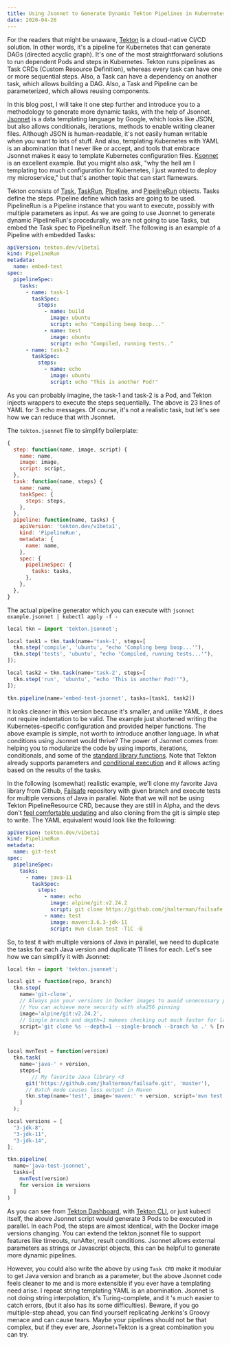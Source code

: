 ```yaml
---
title: Using Jsonnet to Generate Dynamic Tekton Pipelines in Kubernetes
date: 2020-04-26
--- 
```


For the readers that might be unaware, [Tekton](https://github.com/tektoncd/pipeline) is a cloud-native CI/CD solution. In other words, it's a pipeline for Kubernetes that can generate DAGs (directed acyclic graph). It's one of the most straightforward solutions to run dependent Pods and steps in Kubernetes. Tekton runs pipelines as Task CRDs (Custom Resource Definition), whereas every task can have one or more sequential steps. Also, a Task can have a dependency on another task, which allows building a DAG. Also, a Task and Pipeline can be parameterized, which allows reusing components.

In this blog post, I will take it one step further and introduce you to a methodology to generate more dynamic tasks, with the help of Jsonnet. [Jsonnet](https://jsonnet.org/) is a data templating language by Google, which looks like JSON, but also allows conditionals, iterations, methods to enable writing cleaner files. Although JSON is human-readable, it's not easily human writable when you want to lots of stuff. And also, templating Kubernetes with YAML is an abomination that I never like or accept, and tools that embrace Jsonnet makes it easy to template Kubernetes configuration files. [Ksonnet](https://github.com/ksonnet/ksonnet) is an excellent example. But you might also ask, "why the hell am I templating too much configuration for Kubernetes, I just wanted to deploy my microservice," but that's another topic that can start flamewars.

Tekton consists of [Task](https://github.com/tektoncd/pipeline/blob/master/docs/tasks.md), [TaskRun](https://github.com/tektoncd/pipeline/blob/master/docs/taskruns.md), [Pipeline](https://github.com/tektoncd/pipeline/blob/master/docs/pipelines.md), and [PipelineRun](https://github.com/tektoncd/pipeline/blob/master/docs/pipelineruns.md) objects. Tasks define the steps. Pipeline define which tasks are going to be used. PipelineRun is a Pipeline instance that you want to execute, possibly with multiple parameters as input. As we are going to use Jsonnet to generate dynamic PipelineRun's procedurally, we are not going to use Tasks, but embed the Task spec to PipelineRun itself. The following is an example of a Pipeline with embedded Tasks:

```yaml
apiVersion: tekton.dev/v1beta1
kind: PipelineRun
metadata:
  name: embed-test
spec:
  pipelineSpec:
    tasks:
      - name: task-1
        taskSpec:
          steps:
            - name: build
              image: ubuntu
              script: echo "Compiling beep boop..."
            - name: test
              image: ubuntu
              script: echo "Compiled, running tests.."
      - name: task-2
        taskSpec:
          steps:
            - name: echo
              image: ubuntu
              script: echo "This is another Pod!"                
```

As you can probably imagine, the task-1 and task-2 is a Pod, and Tekton injects wrappers to execute the steps sequentially. The above is 23 lines of YAML for 3 echo messages. Of course, it's not a realistic task, but let's see how we can reduce that with Jsonnet.

The `tekton.jsonnet` file to simplify boilerplate:

```javascript
{
  step: function(name, image, script) {
    name: name,
    image: image,
    script: script,
  },
  task: function(name, steps) {
    name: name,
    taskSpec: {
      steps: steps,
    },
  },
  pipeline: function(name, tasks) {
    apiVersion: 'tekton.dev/v1beta1',
    kind: 'PipelineRun',
    metadata: {
      name: name,
    },
    spec: {
      pipelineSpec: {
        tasks: tasks,
      },
    },
  },
}
```

The actual pipeline generator which you can execute with `jsonnet example.jsonnet | kubectl apply -f -`

```javascript
local tkn = import 'tekton.jsonnet';

local task1 = tkn.task(name='task-1', steps=[
  tkn.step('compile', 'ubuntu', "echo 'Compling beep boop...'"),
  tkn.step('tests', 'ubuntu', "echo 'Compiled, running tests...'"),
]);

local task2 = tkn.task(name='task-2', steps=[
  tkn.step('run', 'ubuntu', "echo 'This is another Pod!'"),
]);

tkn.pipeline(name='embed-test-jsonnet', tasks=[task1, task2])
```

It looks cleaner in this version because it's smaller, and unlike YAML, it does not require indentation to be valid. The example just shortened writing the Kubernetes-specific configuration and provided helper functions. The above example is simple, not worth to introduce another language. In what conditions using Jsonnet would thrive? The power of Jsonnet comes from helping you to modularize the code by using imports, iterations, conditionals, and some of the [standard library functions](https://jsonnet.org/ref/stdlib.html). Note that Tekton already supports parameters and [conditional execution](https://github.com/tektoncd/pipeline/blob/master/docs/conditions.md) and it allows acting based on the results of the tasks.

In the following (somewhat) realistic example, we'll clone my favorite Java library from Github, [Failsafe](https://github.com/jhalterman/failsafe.git) repository with given branch and execute tests for multiple versions of Java in parallel. Note that we will not be using Tekton PipelineResource CRD, because they are still in Alpha, and the devs don't [feel comfortable updating](https://github.com/tektoncd/pipeline/blob/master/docs/resources.md#why-arent-pipelineresources-in-beta) and also cloning from the git is simple step to write. The YAML equivalent would look like the following:

```yaml
apiVersion: tekton.dev/v1beta1
kind: PipelineRun
metadata:
  name: git-test
spec:
  pipelineSpec:
    tasks:
      - name: java-11
        taskSpec:
          steps:
            - name: echo
              image: alpine/git:v2.24.2
              script: git clone https://github.com/jhalterman/failsafe.git .
            - name: test
              image: maven:3.6.3-jdk-11
              script: mvn clean test -T1C -B
```

So, to test it with multiple versions of Java in parallel, we need to duplicate the tasks for each Java version and duplicate 11 lines for each. Let's see how we can simplify it with Jsonnet:

```javascript
local tkn = import 'tekton.jsonnet';

local git = function(repo, branch)
  tkn.step(
    name='git-clone',
    // Always pin your versions in Docker images to avoid unnecessary pulls
    // You can achieve more security with sha256 pinning
    image='alpine/git:v2.24.2',
    // Single branch and depth=1 makees checking out much faster for large repos
    script='git clone %s --depth=1 --single-branch --branch %s .' % [repo, branch]
  );


local mvnTest = function(version)
  tkn.task(
    name='java-' + version,
    steps=[
        // My favorite Java library <3
      git('https://github.com/jhalterman/failsafe.git', 'master'),
      // Batch mode causes less output in Maven
      tkn.step(name='test', image='maven:' + version, script='mvn test -T1C --batch-mode'),
    ]
  );

local versions = [
  "3-jdk-8",
  "3-jdk-11",
  "3-jdk-14",
];

tkn.pipeline(
  name='java-test-jsonnet',
  tasks=[
    mvnTest(version)
    for version in versions
  ]
)
```

As you can see from [Tekton Dashboard](https://github.com/tektoncd/dashboard), with [Tekton CLI](https://github.com/tektoncd/cli), or just kubectl itself, the above Jsonnet script would generate 3 Pods to be executed in parallel. In each Pod, the steps are almost identical, with the Docker image versions changing. You can extend the tekton.jsonnet file to support features like timeouts, runAfter, result conditions. Jsonnet allows external parameters as strings or Javascript objects, this can be helpful to generate more dynamic pipelines.

However, you could also write the above by using `Task CRD` make it modular to get Java version and branch as a parameter, but the above Jsonnet code feels cleaner to me and is more extensible if you ever have a templating need arise. I repeat string templating YAML is an abomination. Jsonnet is not doing string interpolation, it's Turing-complete, and it 's much easier to catch errors, (but it also has its some difficulties). Beware, if you go multiple-step ahead, you can find yourself replicating Jenkins's Groovy menace and can cause tears. Maybe your pipelines should not be that complex, but if they ever are, Jsonnet+Tekton is a great combination you can try.